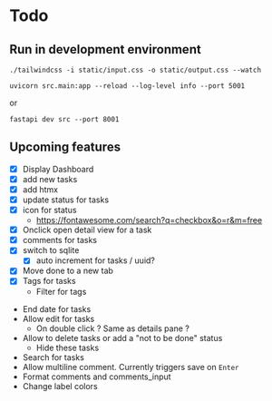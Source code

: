 # Todo

## Run in development environment
```shell
./tailwindcss -i static/input.css -o static/output.css --watch
```
```shell
uvicorn src.main:app --reload --log-level info --port 5001
```
or
```shell
fastapi dev src --port 8001
```

## Upcoming features
- [x] Display Dashboard
- [x] add new tasks
- [x] add htmx
- [x] update status for tasks
- [x] icon for status
  - https://fontawesome.com/search?q=checkbox&o=r&m=free
- [x] Onclick open detail view for a task
- [x] comments for tasks
- [x] switch to sqlite
  - [x] auto increment for tasks / uuid?
- [x] Move done to a new tab
- [x] Tags for tasks
  - Filter for tags
- End date for tasks
- Allow edit for tasks
  - On double click ? Same as details pane ? 
- Allow to delete tasks or add a "not to be done" status
  - Hide these tasks
- Search for tasks
- Allow multiline comment. Currently triggers save on `Enter`
- Format comments and comments_input
- Change label colors